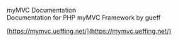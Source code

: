 myMVC Documentation  
Documentation for PHP myMVC Framework by gueff

[https://mymvc.ueffing.net/](https://mymvc.ueffing.net/)

